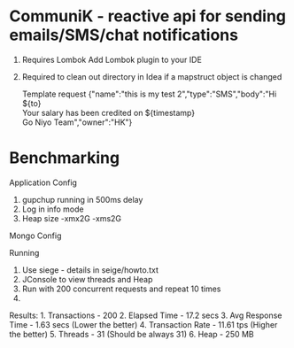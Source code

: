  # CommuniK - reactive api for sending emails/SMS/chat notifications

1. Requires Lombok
        Add Lombok plugin to your IDE
2. Required to clean out directory in Idea if a mapstruct object is changed

    Template request
        {"name":"this is my test 2","type":"SMS","body":"Hi ${to}<br/>Your salary has been credited on ${timestamp}<br/>Go Niyo Team","owner":"HK"}


# Benchmarking

Application Config
1. gupchup running in 500ms delay
2. Log in info mode
3. Heap size -xmx2G -xms2G

Mongo Config

Running
1. Use siege - details in seige/howto.txt
2. JConsole to view threads and Heap
3. Run with 200 concurrent requests and repeat 10 times
4.

Results:
    1. Transactions - 200
    2. Elapsed Time - 17.2 secs
    3. Avg Response Time - 1.63 secs  (Lower the better)
    4. Transaction Rate - 11.61 tps (Higher the better)
    5. Threads - 31 (Should be always 31)
    6. Heap - 250 MB


